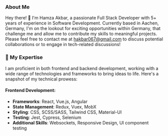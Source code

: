 ### About Me

Hey there! 👋 I'm Hamza Akbar, a passionate Full Stack Developer with 5+ years of experience in Software Development. Currently based in Aachen, Germany, I'm on the lookout for exciting opportunities within Germany, that challenge me and allow me to contribute my skills to meaningful projects. 
Please feel free to contact me at [hakbar067@gmail.com](mailto:hakbar067@gmail.com) to discuss potential collaborations or to engage in tech-related discussions!

### 🚀 My Expertise

I  am proficient in both frontend and backend development, working with a wide range of technologies and frameworks to bring ideas to life. Here's a snapshot of my technical prowess:

#### Frontend Development:
- **Frameworks**: React, Vue.js, Angular
- **State Management**: Redux, Vuex, MobX
- **Styling**: CSS, SCSS/SASS, Tailwind CSS, Material-UI
- **Testing**: Jest, Cypress, Selenium
- **Additional Skills**: Websockets, Responsive Design, UI component testing